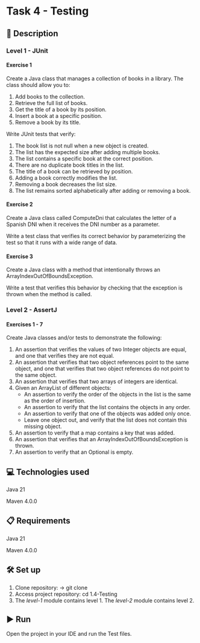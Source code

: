 # Task 4 - Testing

## 📄 Description

### Level 1 - JUnit

#### Exercise 1

Create a Java class that manages a collection of books in a library. The class should allow you to:

1. Add books to the collection.
2. Retrieve the full list of books.
3. Get the title of a book by its position.
4. Insert a book at a specific position.
5. Remove a book by its title.
   
Write JUnit tests that verify:

1. The book list is not null when a new object is created.
2. The list has the expected size after adding multiple books.
3. The list contains a specific book at the correct position.
4. There are no duplicate book titles in the list.
5. The title of a book can be retrieved by position.
6. Adding a book correctly modifies the list.
7. Removing a book decreases the list size.
8. The list remains sorted alphabetically after adding or removing a book.

#### Exercise 2

Create a Java class called ComputeDni that calculates the letter of a Spanish DNI when it receives the DNI number as a parameter.

Write a test class that verifies its correct behavior by parameterizing the test so that it runs with a wide range of data.

#### Exercise 3

Create a Java class with a method that intentionally throws an ArrayIndexOutOfBoundsException.

Write a test that verifies this behavior by checking that the exception is thrown when the method is called.

### Level 2 - AssertJ

#### Exercises 1 - 7

Create Java classes and/or tests to demonstrate the following:

1. An assertion that verifies the values of two Integer objects are equal, and one that verifies they are not equal.
2. An assertion that verifies that two object references point to the same object, and one that verifies that two object references do not point to the same object.
3. An assertion that verifies that two arrays of integers are identical.
4. Given an ArrayList of different objects:
   - An assertion to verify the order of the objects in the list is the same as the order of insertion.
   - An assertion to verify that the list contains the objects in any order.
   - An assertion to verify that one of the objects was added only once.
   - Leave one object out, and verify that the list does not contain this missing object.
5. An assertion to verify that a map contains a key that was added.
6. An assertion that verifies that an ArrayIndexOutOfBoundsException is thrown.
7. An assertion to verify that an Optional is empty.

## 💻 Technologies used

Java 21

Maven 4.0.0

## 📋 Requirements

Java 21

Maven 4.0.0

## 🛠️ Set up

1. Clone repository: -> git clone
2. Access project repository: cd 1.4-Testing
3. The *level-1* module contains level 1. The *level-2* module contains level 2.

## ▶️ Run

Open the project in your IDE and run the Test files.







